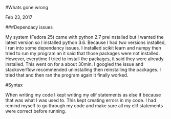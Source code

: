 #Whats gone wrong

Feb 23, 2017

###Dependacy issues

My system (Fedora 25) came with python 2.7 prei nstalled but I wanted the latest version so I installed python 3.6. Because I had two versions installed, I ran into some dependancy issues. I installed scikit learn and numpy then tried to run my program an it said that those packages were not installed. However, everytime I tried to install the packages, it said they were already installed. This went on for a about 30min. I googled the issue and stackoverflow recommended uninstalling then reinstalling the packages. I tried that and then ran the program again it finally worked. 

#Syntax

When writing my code I kept writing my elif statements as else if because that was what I was used to. This kept creating errors in my code. I had remind myself to go through my code and make sure all my elif statements were correct before running.